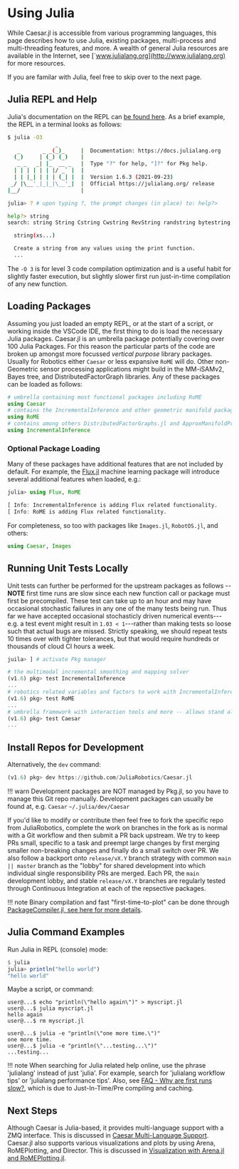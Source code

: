 # Using Julia

While Caesar.jl is accessible from various programming languages, this page describes how to use Julia, existing packages, multi-process and multi-threading features, and more.  A wealth of general Julia resources are available in the Internet, see [`www.julialang.org](http://www.julialang.org) for more resources.

If you are familar with Julia, feel free to skip over to the next page.

## Julia REPL and Help

Julia's documentation on the REPL can [be found here](https://docs.julialang.org/en/v1/stdlib/REPL/).  As a brief example, the REPL in a terminal looks as follows:

```bash
$ julia -O3
               _
   _       _ _(_)_     |  Documentation: https://docs.julialang.org
  (_)     | (_) (_)    |
   _ _   _| |_  __ _   |  Type "?" for help, "]?" for Pkg help.
  | | | | | | |/ _` |  |
  | | |_| | | | (_| |  |  Version 1.6.3 (2021-09-23)
 _/ |\__'_|_|_|\__'_|  |  Official https://julialang.org/ release
|__/                   |

julia> ? # upon typing ?, the prompt changes (in place) to: help?>

help?> string
search: string String Cstring Cwstring RevString randstring bytestring SubString

  string(xs...)

  Create a string from any values using the print function.
  ...
```

The `-O 3` is for level 3 code compilation optimization and is a useful habit for slightly faster execution, but slightly slower first run just-in-time compilation of any new function.


## Loading Packages

Assuming you just loaded an empty REPL, or at the start of a script, or working inside the VSCode IDE, the first thing to do is load the necessary Julia packages.  Caesar.jl is an umbrella package potentially covering over 100 Julia Packages.  For this reason the particular parts of the code are broken up amongst more focussed *vertical purpose* library packages.  Usually for Robotics either `Caesar` or less expansive `RoME` will do.  Other non-Geometric sensor processing applications might build in the MM-iSAMv2, Bayes tree, and DistributedFactorGraph libraries.  Any of these packages can be loaded as follows:

```julia
# umbrella containing most functional packages including RoME
using Caesar
# contains the IncrementalInference and other geometric manifold packages
using RoME
# contains among others DistributedFactorGraphs.jl and ApproxManifoldProducts.jl
using IncrementalInference
```

### Optional Package Loading

Many of these packages have additional features that are not included by default.  For example, the [Flux.jl](https://fluxml.ai/Flux.jl/stable/) machine learning package will introduce several additional features when loaded, e.g.:
```julia
julia> using Flux, RoME

[ Info: IncrementalInference is adding Flux related functionality.
[ Info: RoME is adding Flux related functionality.
```

For completeness, so too with packages like `Images.jl`, `RobotOS.jl`, and others:
```julia
using Caesar, Images
```

## Running Unit Tests Locally

Unit tests can further be performed for the upstream packages as follows -- **NOTE** first time runs are slow since each new function call or package must first be precompiled.  These test can take up to an hour and may have occasional stochastic failures in any one of the many tests being run.  Thus far we have accepted occasional stochasticly driven numerical events---e.g. a test event might result in `1.03 < 1`---rather than making tests so loose such that actual bugs are missed.  Strictly speaking, we should repeat tests 10 times over with tighter tolerances, but that would require hundreds or thousands of cloud CI hours a week.
```julia
juila> ] # activate Pkg manager

# the multimodal incremental smoothing and mapping solver
(v1.6) pkg> test IncrementalInference
...
# robotics related variables and factors to work with IncrementalInference -- can be used standalone SLAM system
(v1.6) pkg> test RoME
...
# umbrella framework with interaction tools and more -- allows stand alone and server based solving
(v1.6) pkg> test Caesar
...
```

## Install Repos for Development

Alternatively, the `dev` command:
```julia
(v1.6) pkg> dev https://github.com/JuliaRobotics/Caesar.jl
```

!!! warn
    Development packages are NOT managed by Pkg.jl, so you have to manage this Git repo manually.  Development packages can usually be found at, e.g. `Caesar`
    ```
    ~/.julia/dev/Caesar
    ```

If you'd like to modify or contribute then feel free to fork the specific repo from JuliaRobotics, complete the work on branches in the fork as is normal with a Git workflow and then submit a PR back upstream.  We try to keep PRs small, specific to a task and preempt large changes by first merging smaller non-breaking changes and finally do a small switch over PR.  We also follow a backport onto `release/vX.Y` branch strategy with common `main || master` branch as the "lobby" for shared development into which individual single responsibility PRs are merged.  Each PR, the `main` development lobby, and stable `release/vX.Y` branches are regularly tested through Continuous Integration at each of the repsective packages.

!!! note
    Binary compilation and fast "first-time-to-plot" can be done through [PackageCompiler.jl, see here for more details](concepts/compile_binary.md).

## Julia Command Examples

Run Julia in REPL (console) mode:
```julia
$ julia
julia> println("hello world")
"hello world"
```

Maybe a script, or command:

```
user@...$ echo "println(\"hello again\")" > myscript.jl
user@...$ julia myscript.jl
hello again
user@...$ rm myscript.jl

user@...$ julia -e "println(\"one more time.\")"
one more time.
user@...$ julia -e "println(\"...testing...\")"
...testing...
```

!!! note
    When searching for Julia related help online, use the phrase 'julialang' instead of just 'julia'.  For example, search for 'julialang workflow tips' or 'julialang performance tips'.
    Also, see [FAQ - Why are first runs slow?](https://www.juliarobotics.org/Caesar.jl/latest/faq/#Just-In-Time-Compiling-(i.e.-why-are-first-runs-slow?)-1), which is due to Just-In-Time/Pre compiling and caching.
## Next Steps

Although Caesar is Julia-based, it provides multi-language support with a ZMQ interface. This is discussed in [Caesar Multi-Language Support](multilang.md).  Caesar.jl also supports various visualizations and plots by using Arena, RoMEPlotting, and Director. This is discussed in [Visualization with Arena.jl and RoMEPlotting.jl](arena_visualizations.md).
